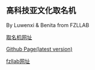 ## 高科技亚文化取名机

By Luwenxi & Benita from FZLLAB

[取名机网址](https://fzllab.com/names)

[Github Page(latest version)](https://fzl666.github.io/fzl/)

[fzllab网址](https://fzllab.com)
